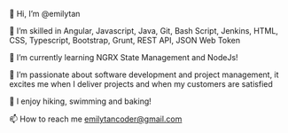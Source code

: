 👋 Hi, I’m @emilytan

👀 I’m skilled in Angular, Javascript, Java, Git, Bash Script, Jenkins, 
    HTML, CSS, Typescript, Bootstrap, Grunt, REST API, JSON Web Token
    
🌱 I’m currently learning NGRX State Management and NodeJs!

💞️ I’m passionate about software development and project management, 
    it excites me when I deliver projects and when my customers are satisfied
    
🎂 I enjoy hiking, swimming and baking!

📫 How to reach me emilytancoder@gmail.com
